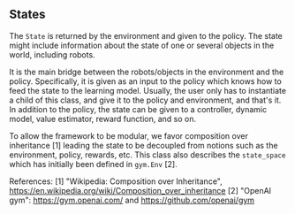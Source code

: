 ## States

 The `State` is returned by the environment and given to the policy. The state might include information about the state of one or several objects in the world, including robots.

It is the main bridge between the robots/objects in the environment and the policy. Specifically, it is given as an input to the policy which knows how to feed the state to the learning model. Usually, the user only has to instantiate a child of this class, and give it to the policy and environment, and that's it. In addition to the policy, the state can be given to a controller, dynamic model, value estimator, reward function, and so on.

To allow the framework to be modular, we favor composition over inheritance [1] leading the state to be decoupled from notions such as the environment, policy, rewards, etc. This class also describes the `state_space` which has initially been defined in `gym.Env` [2].

References:
    [1] "Wikipedia: Composition over Inheritance", https://en.wikipedia.org/wiki/Composition_over_inheritance
    [2] "OpenAI gym": https://gym.openai.com/   and    https://github.com/openai/gym